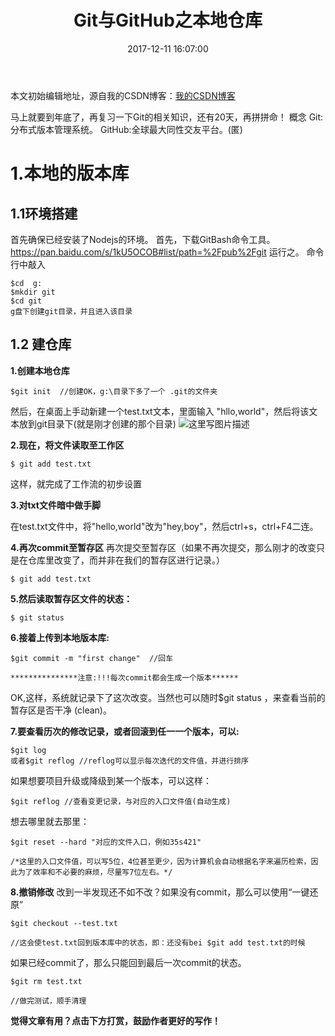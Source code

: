 ﻿---
title: Git与GitHub之本地仓库 
date: 2017-12-11 16:07:00
tags: git
reward: true #是否开启打赏功能
comment: true #是否开启评论功能
---
本文初始编辑地址，源自我的CSDN博客：[我的CSDN博客](http://blog.csdn.net/qq_20264891/article/details/78773371)

马上就要到年底了，再复习一下Git的相关知识，还有20天，再拼拼命！
概念
Git:分布式版本管理系统。
GitHub:全球最大同性交友平台。(匿)

**1.本地的版本库**
==
## 1.1环境搭建 ##
首先确保已经安装了Nodejs的环境。
首先，下载GitBash命令工具。
https://pan.baidu.com/s/1kU5OCOB#list/path=%2Fpub%2Fgit
运行之。
命令行中敲入

```
$cd  g:
$mkdir git
$cd git
g盘下创建git目录，并且进入该目录
```
## 1.2 建仓库 ##
**1.创建本地仓库**

```
$git init  //创建OK，g:\目录下多了一个 .git的文件夹
```
然后，在桌面上手动新建一个test.txt文本，里面输入 "hllo,world"，然后将该文本放到git目录下(就是刚才创建的那个目录)
![这里写图片描述](http://img.blog.csdn.net/20171211152923042?watermark/2/text/aHR0cDovL2Jsb2cuY3Nkbi5uZXQvcXFfMjAyNjQ4OTE=/font/5a6L5L2T/fontsize/400/fill/I0JBQkFCMA==/dissolve/70/gravity/SouthEast)



**2.现在，将文件读取至工作区**

```
$ git add test.txt 
```
这样，就完成了工作流的初步设置


**3.对txt文件暗中做手脚**

在test.txt文件中，将"hello,world"改为"hey,boy"，然后ctrl+s，ctrl+F4二连。


**4.再次commit至暂存区**
再次提交至暂存区（如果不再次提交，那么刚才的改变只是在仓库里改变了，而并非在我们的暂存区进行记录。）
```
$ git add test.txt 
```
**5.然后读取暂存区文件的状态：**

```
$ git status
```
**6.接着上传到本地版本库:**

```
$git commit -m "first change"  //回车

***************注意:!!!每次commit都会生成一个版本******
```

OK,这样，系统就记录下了这次改变。当然也可以随时$git status ，来查看当前的暂存区是否干净 (clean)。

**7.要查看历次的修改记录，或者回滚到任一一个版本，可以:**

```
$git log
或者$git reflog //reflog可以显示每次迭代的文件值，并进行排序
```
如果想要项目升级或降级到某一个版本，可以这样：

```
$git reflog //查看变更记录，与对应的入口文件值(自动生成)

```
想去哪里就去那里：

```
$git reset --hard "对应的文件入口，例如35s421"

/*这里的入口文件值，可以写5位，4位甚至更少，因为计算机会自动根据名字来遍历检索，因此为了效率和不必要的麻烦，尽量写7位左右。*/
```
**8.撤销修改**
改到一半发现还不如不改？如果没有commit，那么可以使用“一键还原”

```
$git checkout --test.txt

//这会使test.txt回到版本库中的状态，即：还没有bei $git add test.txt的时候
```
如果已经commit了，那么只能回到最后一次commit的状态。

```
$git rm test.txt 

//做完测试，顺手清理
```



<b>觉得文章有用？点击下方打赏，鼓励作者更好的写作！</b>

